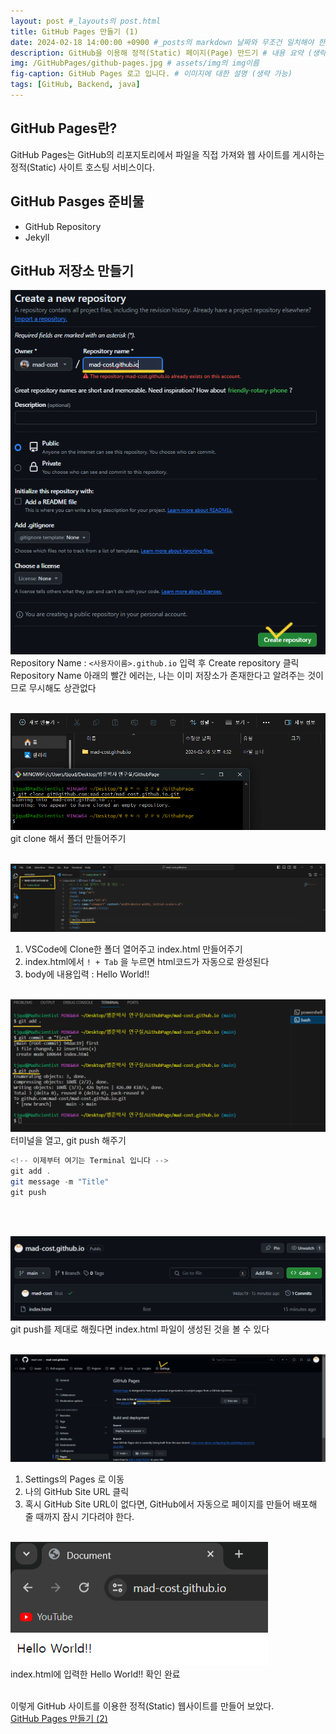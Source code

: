 ```yaml
---
layout: post #_layouts의 post.html 
title: GitHub Pages 만들기 (1)
date: 2024-02-18 14:00:00 +0900 #_posts의 markdown 날짜와 무조건 일치해야 한다.
description: GitHub을 이용해 정적(Static) 페이지(Page) 만드기 # 내용 요약 (생략 가능)
img: /GitHubPages/github-pages.jpg # assets/img의 img이름
fig-caption: GitHub Pages 로고 입니다. # 이미지에 대한 설명 (생략 가능)
tags: [GitHub, Backend, java]
---
```

## GitHub Pages란?
GitHub Pages는 GitHub의 리포지토리에서 파일을 직접 가져와 웹 사이트를 게시하는 정적(Static) 사이트 호스팅 서비스이다.

## GitHub Pasges 준비물
* GitHub Repository
* Jekyll

## GitHub 저장소 만들기
![createRepository](/assets/img/GitHubPages/num1.png)
<br>
Repository Name : `<사용자이름>.github.io` 입력 후 Create repository 클릭 <br>
Repository Name 아래의 빨간 에러는, 나는 이미 저장소가 존재한다고 알려주는 것이므로 무시해도 상관없다
<br><br>

![clone](/assets/img/GitHubPages/num2.png)
<br>
git clone 해서 폴더 만들어주기
<br><br>


![clone](/assets/img/GitHubPages/num3.png)
<br>
1. VSCode에 Clone한 폴더 열어주고 index.html 만들어주기
2.  index.html에서 `! + Tab` 을 누르면 html코드가 자동으로 완성된다
3. body에 내용입력 : Hello World!!
<br><br>

![clone](/assets/img/GitHubPages/num4.png)
<br>
터미널을 열고, git push 해주기
```java
<!-- 이제부터 여기는 Terminal 입니다 -->
git add .
git message -m "Title"
git push
```
<br><br>

![clone](/assets/img/GitHubPages/num5.png)
<br>
git push를 제대로 해줬다면 index.html 파일이 생성된 것을 볼 수 있다
<br><br>

![clone](/assets/img/GitHubPages/num6.png)
<br>
1. Settings의 Pages 로 이동
2. 나의 GitHub Site URL 클릭
3. 혹시 GitHub Site URL이 없다면, GitHub에서 자동으로 페이지를 만들어 배포해 줄 때까지 잠시 기다려야 한다.
<br><br>

![clone](/assets/img/GitHubPages/num7.png)
<br>
index.html에 입력한 Hello World!! 확인 완료
<br><br>

이렇게 GitHub 사이트를 이용한 정적(Static) 웹사이트를 만들어 보았다.<br>
[GitHub Pages 만들기 (2)](http://127.0.0.1:4000/GitHub-Pages-Two/)



